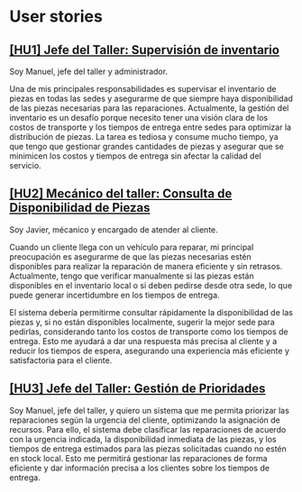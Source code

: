 # User stories


## [ [HU1] Jefe del Taller: Supervisión de inventario](https://github.com/lmchaves/OrganizarTaller/issues/5)
Soy Manuel, jefe del taller y administrador.

Una de mis principales responsabilidades es supervisar el inventario de piezas en todas las sedes y asegurarme de que siempre haya disponibilidad de las piezas necesarias para las reparaciones. Actualmente, la gestión del inventario es un desafío porque necesito tener una visión clara de los costos de transporte y los tiempos de entrega entre sedes para optimizar la distribución de piezas. La tarea es tediosa y consume mucho tiempo, ya que tengo que gestionar grandes cantidades de piezas y asegurar que se minimicen los costos y tiempos de entrega sin afectar la calidad del servicio.

## [ [HU2] Mecánico del taller: Consulta de Disponibilidad de Piezas](https://github.com/lmchaves/OrganizarTaller/issues/4)

Soy Javier, mécanico y encargado de atender al cliente.

Cuando un cliente llega con un vehículo para reparar, mi principal preocupación es asegurarme de que las piezas necesarias estén disponibles para realizar la reparación de manera eficiente y sin retrasos. Actualmente, tengo que verificar manualmente si las piezas están disponibles en el inventario local o si deben pedirse desde otra sede, lo que puede generar incertidumbre en los tiempos de entrega.

El sistema debería permitirme consultar rápidamente la disponibilidad de las piezas y, si no están disponibles localmente, sugerir la mejor sede para pedirlas, considerando tanto los costos de transporte como los tiempos de entrega. Esto me ayudará a dar una respuesta más precisa al cliente y a reducir los tiempos de espera, asegurando una experiencia más eficiente y satisfactoria para el cliente.

## [ [HU3] Jefe del Taller: Gestión de Prioridades](https://github.com/lmchaves/OrganizarTaller/issues/6)

Soy Manuel, jefe del taller, y quiero un sistema que me permita priorizar las reparaciones según la urgencia del cliente, optimizando la asignación de recursos. Para ello, el sistema debe clasificar las reparaciones de acuerdo con la urgencia indicada, la disponibilidad inmediata de las piezas, y los tiempos de entrega estimados para las piezas solicitadas cuando no estén en stock local. Esto me permitirá gestionar las reparaciones de forma eficiente y dar información precisa a los clientes sobre los tiempos de entrega.

